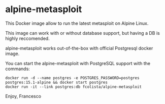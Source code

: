 # alpine-metasploit

This Docker image allow to run the latest metasploit on Alpine Linux. 

This image can work with or without database support, but having a DB is highly reccomended.

alpine-metasploit works out-of-the-box with official Postgresql docker image.

You can start the alpine-metasploit with PostgreSQL support with the commands:

```
docker run -d --name postgres -e POSTGRES_PASSWORD=postgres postgres:15.1-alpine && docker start postgres
docker run -it --link postgres:db fcolista/alpine-metasploit
```

Enjoy, Francesco
